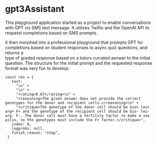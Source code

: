 # gpt3Assistant

This playground application started as a project to enable conversations with GPT vis SMS text message. It utilizes Twillio and the OpenAI API to requetst completions based on SMS prompts.

It then morphed into a professional playground that prompts GPT for completions based on student responses to async quiz questions, and returns a \
type of graded response based on a tutors currated asnwer to the initial question. The structure for the initial prompt and the requested response format
was very fun to develop:

```
const res = {
   text:
     "\n" +
     "\n" +
     "<rating>0.67</rating>\n" +
     "<reasoning>The given answer does not provide the correct genotypes for the donor and recipient cells.</reasoning>\n" +
     "<critique>The genotype of the donor cell should be bio+ leu+ arg+ F+ and the genotype of the recipient cell should be bio- leu- arg- F-. The donor cell must have a fertility factor to make a sex pilus, so the genotypes must include the F+ factor.</critique>",
   index: 0,
   logprobs: null,
   finish_reason: "stop",
 }
```
